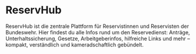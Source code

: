 # ReservHub
ReservHub ist die zentrale Plattform für Reservistinnen und Reservisten der Bundeswehr. Hier findest du alle Infos rund um den Reservedienst: Anträge, Unterhaltssicherung, Gesetze, Arbeitgeberinfos, hilfreiche Links und mehr – kompakt, verständlich und kameradschaftlich gebündelt.
